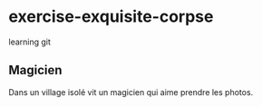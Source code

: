 # exercise-exquisite-corpse
learning git

## Magicien

Dans un village isolé vit un magicien qui aime prendre les photos.
